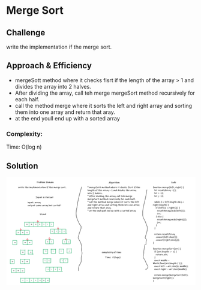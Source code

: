 # Merge Sort

## Challenge

write the implementation if the merge sort.

## Approach & Efficiency

* mergeSott method where it checks fisrt if the length of the array > 1 and divides the array into 2 halves.
* After dividing the array, call teh merge mergeSort method recursively for each half.
* call the method merge where it sorts the left and right array and sorting them into one array and return that aray.
* at the end youll end up with a sorted array

### Complexity:

Time: O(log n)

## Solution

![whiteboard](../../assets/code-cahllenge-27.png)
